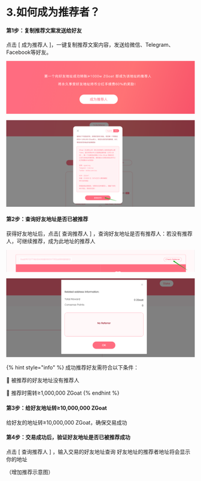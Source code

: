 # 3.如何成为推荐者？

#### 第1步：复制推荐文案发送给好友

点击 \[ 成为推荐人 \]，一键复制推荐文案内容，发送给微信、Telegram、Facebook等好友。

![](../../.gitbook/assets/chi-ling-fen-hong-jiang-li-ling-qu-ji-gui-ze-zhong-wen-.png)

![](../../.gitbook/assets/ru-he-cheng-wei-tui-jian-ren-2.png)

#### 第2步：查询好友地址是否已被推荐

获得好友地址后，点击\[ 查询推荐人 \] ，查询好友地址是否有推荐人：若没有推荐人，可继续推荐，成为此地址的推荐人

![](../../.gitbook/assets/ru-he-cheng-wei-tui-jian-ren-3.png)

![](../../.gitbook/assets/ru-he-cheng-wei-tui-jian-ren-4.png)

{% hint style="info" %}
 成功推荐好友需符合以下条件：

📍 被推荐的好友地址没有推荐人

📍 推荐时需转≥1,000,000 ZGoat
{% endhint %}

#### 第3步：给好友地址转≥10,000,000 ZGoat

给好友的地址转≥10,000,000 ZGoat，确保交易成功

#### 第4步：交易成功后，验证好友地址是否已被推荐成功

点击 \[ 查询推荐人 \] ，输入交易的好友地址查询  好友地址的推荐者地址将会显示你的地址

（增加推荐示意图）




